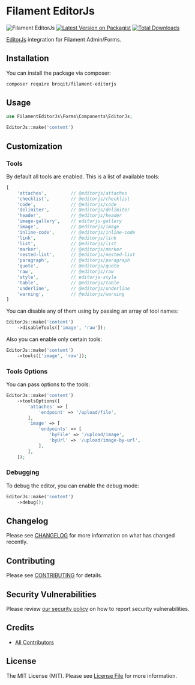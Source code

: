 # Filament EditorJs

![Filament EditorJs](art/banner.png)
[![Latest Version on Packagist](https://img.shields.io/packagist/v/rahmanramsi/filament-editorjs.svg?style=flat-square)](https://packagist.org/packages/rahmanramsi/filament-editorjs)
[![Total Downloads](https://img.shields.io/packagist/dt/rahmanramsi/filament-editorjs.svg?style=flat-square)](https://packagist.org/packages/rahmanramsi/filament-editorjs)

[EditorJs](https://editorjs.io/) integration for Filament Admin/Forms.

## Installation

You can install the package via composer:

```bash
composer require broqit/filament-editorjs
```

## Usage

```php
use FilamentEditorJs\Forms\Components\EditorJs;

EditorJs::make('content')

```

## Customization

### Tools

By default all tools are enabled. This is a list of available tools:

```php
[
    'attaches',         // @editorjs/attaches
    'checklist',        // @editorjs/checklist
    'code',             // @editorjs/code
    'delimiter',        // @editorjs/delimiter
    'header',           // @editorjs/header
    'image-gallery',    // editorjs-gallery
    'image',            // @editorjs/image
    'inline-code',      // @editorjs/inline-code
    'link',             // @editorjs/link
    'list',             // @editorjs/list
    'marker',           // @editorjs/marker
    'nested-list',      // @editorjs/nested-list
    'paragraph',        // @editorjs/paragraph
    'quote',            // @editorjs/quote
    'raw',              // @editorjs/raw
    'style',            // editorjs-style
    'table',            // @editorjs/table
    'underline',        // @editorjs/underline
    'warning',          // @editorjs/warning
]
```

You can disable any of them using by passing an array of tool names:

```php
EditorJs::make('content')
    ->disableTools(['image', 'raw']);
```

Also you can enable only certain tools:

```php
EditorJs::make('content')
    ->tools(['image', 'raw']);
```

### Tools Options
You can pass options to the tools:

```php
EditorJs::make('content')
    ->toolsOptions([
        'attaches' => [
            'endpoint' => '/upload/file',
        ],
        'image' => [
            'endpoints' => [
                'byFile' => '/upload/image',
                'byUrl' => '/upload/image-by-url',
            ],
        ],
    ]);
```

### Debugging
To debug the editor, you can enable the debug mode:

```php
EditorJs::make('content')
    ->debug();
```

## Changelog

Please see [CHANGELOG](CHANGELOG.md) for more information on what has changed recently.

## Contributing

Please see [CONTRIBUTING](https://github.com/spatie/.github/blob/main/CONTRIBUTING.md) for details.

## Security Vulnerabilities

Please review [our security policy](../../security/policy) on how to report security vulnerabilities.

## Credits

- [All Contributors](../../contributors)

## License

The MIT License (MIT). Please see [License File](LICENSE.md) for more information.
